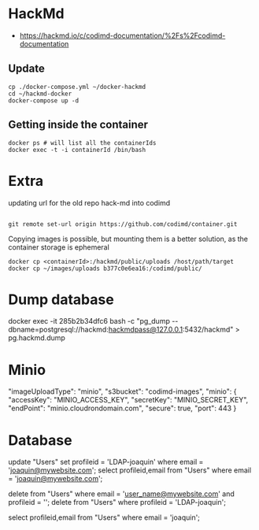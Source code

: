 # HackMd

- https://hackmd.io/c/codimd-documentation/%2Fs%2Fcodimd-documentation

## Update

```
cp ./docker-compose.yml ~/docker-hackmd
cd ~/hackmd-docker
docker-compose up -d
```

## Getting inside the container

```
docker ps # will list all the containerIds
docker exec -t -i containerId /bin/bash
```

# Extra

updating url for the old repo hack-md into codimd

```

git remote set-url origin https://github.com/codimd/container.git
```

Copying images is possible, but mounting them is a better solution, as the container storage is ephemeral

```
docker cp <containerId>:/hackmd/public/uploads /host/path/target
docker cp ~/images/uploads b377c0e6ea16:/codimd/public/
```



# Dump database

docker exec -it 285b2b34dfc6 bash -c "pg_dump --dbname=postgresql://hackmd:hackmdpass@127.0.0.1:5432/hackmd" > pg.hackmd.dump


# Minio

"imageUploadType": "minio",
"s3bucket": "codimd-images",
"minio": {
"accessKey": "MINIO_ACCESS_KEY",
"secretKey": "MINIO_SECRET_KEY",
"endPoint": "minio.cloudrondomain.com",
"secure": true,
"port": 443
}



# Database

update "Users" set profileid = 'LDAP-joaquin' where  email = 'joaquin@mywebsite.com';
select profileid,email from "Users" where email = 'joaquin@mywebsite.com';

delete from "Users" where email = 'user_name@mywebsite.com' and profileid = '';
delete from "Users" where profileid = 'LDAP-joaquin';

select profileid,email from "Users" where email = 'joaquin';

